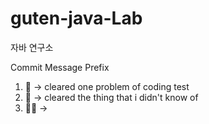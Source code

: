 # guten-java-Lab
자바 연구소

Commit Message Prefix
1. :memo: -> cleared one problem of coding test
2. :monocle_face: -> cleared the thing that i didn't know of
3. :technologist: -> 
